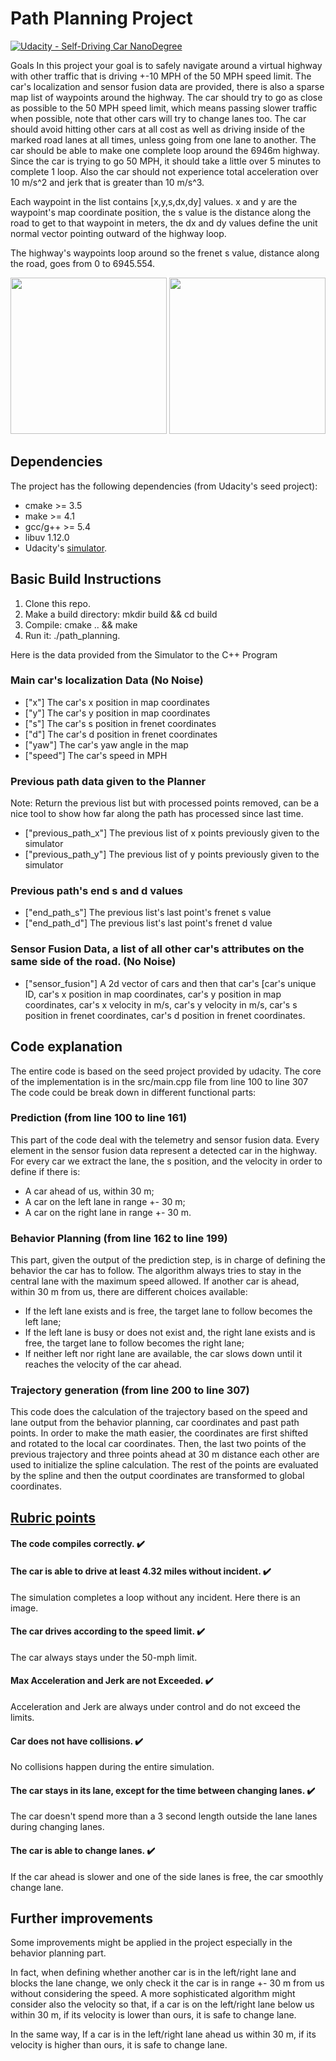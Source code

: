 # Path Planning Project

[![Udacity - Self-Driving Car NanoDegree](https://s3.amazonaws.com/udacity-sdc/github/shield-carnd.svg)](http://www.udacity.com/drive)

Goals In this project your goal is to safely navigate around a virtual highway with other traffic that is driving +-10 MPH of the 50 MPH speed limit. 
The car's localization and sensor fusion data are provided, there is also a sparse map list of waypoints around the highway. 
The car should try to go as close as possible to the 50 MPH speed limit, which means passing slower traffic when possible,
note that other cars will try to change lanes too. 
The car should avoid hitting other cars at all cost as well as driving inside of the marked road lanes at all times, unless going from one lane to another. 
The car should be able to make one complete loop around the 6946m highway. 
Since the car is trying to go 50 MPH, it should take a little over 5 minutes to complete 1 loop. 
Also the car should not experience total acceleration over 10 m/s^2 and jerk that is greater than 10 m/s^3. 

Each waypoint in the list contains [x,y,s,dx,dy] values. x and y are the waypoint's map coordinate position, 
the s value is the distance along the road to get to that waypoint in meters, the dx and dy values define the unit normal vector pointing outward of the 
highway loop. 

The highway's waypoints loop around so the frenet s value, distance along the road, goes from 0 to 6945.554. 

<p float="left">
  <img src="./media/path-planning-gif-1.gif" width="250" />
  <img src="./media/path-planning-gif-2.gif" width="250" /> 
</p>
     

## Dependencies
The project has the following dependencies (from Udacity's seed project): 

* cmake >= 3.5 
* make >= 4.1 
* gcc/g++ >= 5.4 
* libuv 1.12.0 
* Udacity's [simulator](https://github.com/udacity/self-driving-car-sim/releases/tag/T3_v1.2). 


## Basic Build Instructions 
1. Clone this repo. 
2. Make a build directory: mkdir build && cd build 
3. Compile: cmake .. && make 
4. Run it: ./path_planning. 

Here is the data provided from the Simulator to the C++ Program

### Main car's localization Data (No Noise)

* ["x"] The car's x position in map coordinates
* ["y"] The car's y position in map coordinates
* ["s"] The car's s position in frenet coordinates
* ["d"] The car's d position in frenet coordinates
* ["yaw"] The car's yaw angle in the map
* ["speed"] The car's speed in MPH

### Previous path data given to the Planner
Note: Return the previous list but with processed points removed, can be a nice tool to
show how far along the path has processed since last time.
* ["previous_path_x"] The previous list of x points previously given to the simulator
* ["previous_path_y"] The previous list of y points previously given to the simulator

### Previous path's end s and d values
* ["end_path_s"] The previous list's last point's frenet s value
* ["end_path_d"] The previous list's last point's frenet d value

### Sensor Fusion Data, a list of all other car's attributes on the same side of the road. (No Noise)
* ["sensor_fusion"] A 2d vector of cars and then that car's [car's unique ID, car's x position in
map coordinates, car's y position in map coordinates, car's x velocity in m/s, car's y velocity
in m/s, car's s position in frenet coordinates, car's d position in frenet coordinates.

## Code explanation
The entire code is based on the seed project provided by udacity.
The core of the implementation is in the src/main.cpp file from line 100 to line 307
The code could be break down in different functional parts:

### Prediction (from line 100 to line 161)
This part of the code deal with the telemetry and sensor fusion data.
Every element in the sensor fusion data represent a detected car in the highway.
For every car we extract the lane, the s position, and the velocity in order to define if there
is:

* A car ahead of us, within 30 m; 
* A car on the left lane in range +- 30 m; 
* A car on the right lane in range +- 30 m. 

### Behavior Planning (from line 162 to line 199) 
This part, given the output of the prediction step, is in charge of defining the behavior the car has to follow. 
The algorithm always tries to stay in the central lane with the maximum speed allowed. 
If another car is ahead, within 30 m from us, there are different choices available: 
* If the left lane exists and is free, the target lane to follow becomes the left lane; 
* If the left lane is busy or does not exist and, the right lane exists and is free, the target lane to follow becomes the right lane; 
* If neither left nor right lane are available, the car slows down until it reaches the velocity of the car ahead. 

### Trajectory generation (from line 200 to line 307) 
This code does the calculation of the trajectory based on the speed and lane output from the behavior planning, car coordinates and past path points. 
In order to make the math easier, the coordinates are first shifted and rotated to the local car coordinates. 
Then, the last two points of the previous trajectory and three points ahead at 30 m distance each other are used to initialize the spline calculation. 
The rest of the points are evaluated by the spline and then the output coordinates are transformed to global coordinates.

## [Rubric points](https://review.udacity.com/#!/rubrics/1971/view)  
#### The code compiles correctly. :heavy_check_mark:

#### The car is able to drive at least 4.32 miles without incident. :heavy_check_mark:

The simulation completes a loop without any incident. Here there is an image.

#### The car drives according to the speed limit. :heavy_check_mark:
The car always stays under the 50-mph limit. 

#### Max Acceleration and Jerk are not Exceeded. :heavy_check_mark:
Acceleration and Jerk are always under control and do not exceed the limits.
#### Car does not have collisions. :heavy_check_mark:
No collisions happen during the entire simulation. 

#### The car stays in its lane, except for the time between changing lanes. :heavy_check_mark:
The car doesn't spend more than a 3 second length outside the lane lanes during changing lanes. 

#### The car is able to change lanes. :heavy_check_mark:
If the car ahead is slower and one of the side lanes is free, the car smoothly change lane. 

## Further improvements 
Some improvements might be applied in the project especially in the behavior planning part. 

In fact, when defining whether another car is in the left/right lane and blocks the lane change, we only check it the car is in range +- 30 m from us 
without considering the speed. A more sophisticated algorithm might consider also the velocity so that, if a car is on the left/right lane below us within 30 m, 
if its velocity is lower than ours, it is safe to change lane. 

In the same way, If a car is in the left/right lane ahead us within 30 m, if its velocity is higher than ours, it is safe to change lane.
